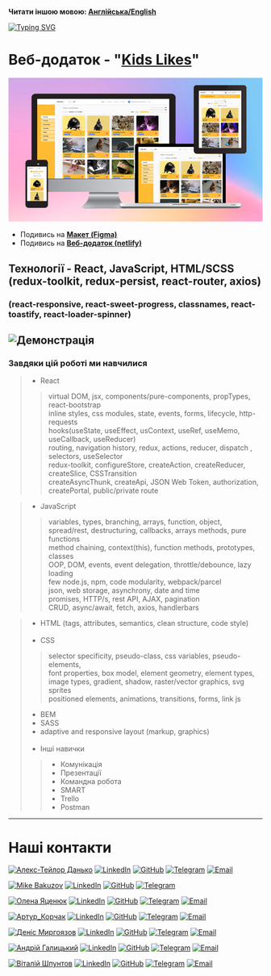 **Читати іншою мовою: [Англійська/English](README.md)**

 [![Typing SVG](https://readme-typing-svg.herokuapp.com?color=%2336BCF7&lines=Це+наш+досвід+командної+роботи)](https://git.io/typing-svg)

# Веб-додаток - "[**Kids Likes**](<https://kidslikes.netlify.app/>)"
![Демонстрація](https://github.com/dankozz1t/KidsLike/blob/dev/public/demo1_kidslike.jpg)

- Подивись на [**Макет (Figma)**](<https://www.figma.com/file/aQWz6d1sJAFYOQS3o1pg1Z/%D0%A2%D1%80%D0%B5%D0%BA%D0%B5%D1%80-%D0%BF%D0%BE%D0%BB%D0%B5%D0%B7%D0%BD%D1%8B%D1%85-%D0%BF%D1%80%D0%B8%D0%B2%D1%8B%D1%87%D0%B5%D0%BA-(Copy)-(Copy)?node-id=0%3A1>)
- Подивись на [**Веб-додаток (netlify)**](<https://kidslikes.netlify.app/>)

## Технології - React, JavaScript, HTML/SCSS (redux-toolkit, redux-persist, react-router, axios)
### (react-responsive, react-sweet-progress, classnames, react-toastify, react-loader-spinner)

![Демонстрація](https://github.com/dankozz1t/KidsLike/blob/dev/public/demo2_kidslike.gif)
---
### Завдяки цій роботі ми навчилися
> * React
>> virtual DOM, jsx, components/pure-components, propTypes, react-bootstrap <br/>
>> inline styles, css modules, state, events, forms, lifecycle, http-requests  <br/>
>> hooks(useState, useEffect, usContext, useRef, useMemo, useCallback, useReducer) <br/>
>> routing, navigation history, redux, actions, reducer, dispatch , selectors, useSelector <br/>
>> redux-toolkit, configureStore, createAction, createReducer, createSlice, CSSTransition <br/>
>> createAsyncThunk, createApi, JSON Web Token, authorization, createPortal, public/private route <br/>

> * JavaScript
>> variables, types, branching, arrays, function, object, <br/>
>> spread/rest, destructuring, callbacks, arrays methods, pure functions <br/>
>> method chaining, context(this), function methods, prototypes, classes <br/>
>> OOP, DOM, events, event delegation, throttle/debounce, lazy loading  <br/>
>> few node.js, npm, code modularity, webpack/parcel <br/>
>> json, web storage, asynchrony, date and time <br/>
>> promises, HTTP/s, rest API, AJAX, pagination <br/>
>> CRUD, async/await, fetch, axios, handlerbars <br/>

> * HTML (tags, attributes, semantics, clean structure, code style) <br/><br/>
> * CSS  <br/>
>> selector specificity, pseudo-class, css variables, pseudo-elements,  <br/>
>> font properties, box model, element geometry, element types,  <br/>
>> image types, gradient, shadow, raster/vector graphics, svg sprites <br/>
>> positioned elements, animations, transitions, forms, link js <br/>
> * BEM  <br/>
> * SASS  <br/>
> * adaptive and responsive layout (markup, graphics)  <br/><br/>
> * Інші навички  <br/>
>> * Комунікація  <br/>
>> * Презентації  <br/>
>> * Командна робота  <br/>
>> * SMART  <br/>
>> * Trello  <br/>
>> * Postman  <br/>
---
# Наші контакти
[![Алекс-Тейлор Данько](https://img.shields.io/badge/TEAM_LEAD-Алекс_Тейлор_Данько-purple?style=for-the-badge&logo=Contacts&logoColor=white)](#)
[![LinkedIn](https://img.shields.io/badge/LinkedIn-blue?style=for-the-badge&logo=linkedin&logoColor=white)](https://www.linkedin.com/in/dankozz1/)
[![GitHub](https://img.shields.io/badge/GitHub-grey?style=for-the-badge&logo=GitHub&logoColor=white)](https://github.com/dankozz1t)
[![Telegram](https://img.shields.io/badge/Telegram-blue?style=for-the-badge&logo=Telegram&logoColor=white)](https://t.me/dankozz1)
[![Email](https://img.shields.io/badge/alexdankoxxl@gmail.com-%23DD0031.svg?&style=for-the-badge&logo=gmail&logoColor=white)](mailto:alexdankoxxl@gmail.com)

[![Mike Bakuzov](https://img.shields.io/badge/Scrum_Master-Mike_Bakuzov-purple?style=for-the-badge&logo=Contacts&logoColor=white)](#)
[![LinkedIn](https://img.shields.io/badge/LinkedIn-blue?style=for-the-badge&logo=linkedin&logoColor=white)](https://www.linkedin.com/in/mykhailo-bakuzov-0b036b132/)
[![GitHub](https://img.shields.io/badge/GitHub-grey?style=for-the-badge&logo=GitHub&logoColor=white)](https://github.com/dankozz1t)
[![Telegram](https://img.shields.io/badge/Telegram-blue?style=for-the-badge&logo=Telegram&logoColor=white)](https://github.com/bakuzov)

[![Олена Яценюк](https://img.shields.io/badge/Developer-Олена_Яценюк-purple?style=for-the-badge&logo=Contacts&logoColor=white)](#)
[![LinkedIn](https://img.shields.io/badge/LinkedIn-blue?style=for-the-badge&logo=linkedin&logoColor=white)](https://www.linkedin.com/in/olena-yatseniuk)
[![GitHub](https://img.shields.io/badge/GitHub-grey?style=for-the-badge&logo=GitHub&logoColor=white)](https://github.com/OlenaYatseniuk)
[![Telegram](https://img.shields.io/badge/Telegram-blue?style=for-the-badge&logo=Telegram&logoColor=white)](https://t.me/Hellen_ya)
[![Email](https://img.shields.io/badge/elena.yatsenyuk@gmail.com-%23DD0031.svg?&style=for-the-badge&logo=gmail&logoColor=white)](mailto:elena.yatsenyuk@gmail.com)

[![Артур_Корчак](https://img.shields.io/badge/Developer-Артур_Корчак-purple?style=for-the-badge&logo=Contacts&logoColor=white)](#)
[![LinkedIn](https://img.shields.io/badge/LinkedIn-blue?style=for-the-badge&logo=linkedin&logoColor=white)](https://www.linkedin.com/in/arthur-korchak)
[![GitHub](https://img.shields.io/badge/GitHub-grey?style=for-the-badge&logo=GitHub&logoColor=white)](https://github.com/ArthurKorchak)
[![Telegram](https://img.shields.io/badge/Telegram-blue?style=for-the-badge&logo=Telegram&logoColor=white)](https://t.me/arthur_korchak)
[![Email](https://img.shields.io/badge/korchak.arthur@gmail.com-%23DD0031.svg?&style=for-the-badge&logo=gmail&logoColor=white)](mailto:korchak.arthur@gmail.com)

[![Деніс Миргоязов](https://img.shields.io/badge/Developer-Деніс_Миргоязов-purple?style=for-the-badge&logo=Contacts&logoColor=white)](#)
[![LinkedIn](https://img.shields.io/badge/LinkedIn-blue?style=for-the-badge&logo=linkedin&logoColor=white)](https://www.linkedin.com/in/denis-myrhoiazov)
[![GitHub](https://img.shields.io/badge/GitHub-grey?style=for-the-badge&logo=GitHub&logoColor=white)](https://github.com/Myrhoiazov)
[![Telegram](https://img.shields.io/badge/Telegram-blue?style=for-the-badge&logo=Telegram&logoColor=white)](https://t.me/denis_mirg)
[![Email](https://img.shields.io/badge/denis.mirgoyazov@gmail.com-%23DD0031.svg?&style=for-the-badge&logo=gmail&logoColor=white)](mailto:denis.mirgoyazov@gmail.com)

[![Андрій Галицький](https://img.shields.io/badge/Developer-Андрій_Галицький-purple?style=for-the-badge&logo=Contacts&logoColor=white)](#)
[![LinkedIn](https://img.shields.io/badge/LinkedIn-blue?style=for-the-badge&logo=linkedin&logoColor=white)](https://www.linkedin.com/in/%D0%B0%D0%BD%D0%B4%D1%80%D0%B5%D0%B9-%D0%B3%D0%B0%D0%BB%D0%B8%D1%86%D0%BA%D0%B8%D0%B9-239002103)
[![GitHub](https://img.shields.io/badge/GitHub-grey?style=for-the-badge&logo=GitHub&logoColor=white)](https://github.com/Zorotool)
[![Telegram](https://img.shields.io/badge/Telegram-blue?style=for-the-badge&logo=Telegram&logoColor=white)](https://t.me/galytskyi_andrii)
[![Email](https://img.shields.io/badge/galickyav@gmail.com-%23DD0031.svg?&style=for-the-badge&logo=gmail&logoColor=white)](mailto:galickyav@gmail.com)

[![Віталій Шпунтов](https://img.shields.io/badge/Developer-Віталій_Шпунтов-purple?style=for-the-badge&logo=Contacts&logoColor=white)](#)
[![LinkedIn](https://img.shields.io/badge/LinkedIn-blue?style=for-the-badge&logo=linkedin&logoColor=white)](https://www.linkedin.com/in/vitalii-shpuntov)
[![GitHub](https://img.shields.io/badge/GitHub-grey?style=for-the-badge&logo=GitHub&logoColor=white)](https://github.com/Shpuntoff)
[![Telegram](https://img.shields.io/badge/Telegram-blue?style=for-the-badge&logo=Telegram&logoColor=white)](https://t.me/Vitalii_Shpuntov)
[![Email](https://img.shields.io/badge/v.shpuntoff@gmail.com-%23DD0031.svg?&style=for-the-badge&logo=gmail&logoColor=white)](mailto:v.shpuntoff@gmail.com)
